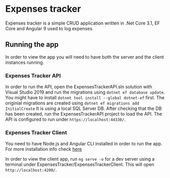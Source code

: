 # Expenses tracker

Expenses tracker is a simple CRUD application written in .Net Core 3.1, EF Core and Angular 9 used to log expenses.

## Running the app

In order to view the app you will need to have both the server and the client instances running.

### Expenses Tracker API
In order to run the API, open the ExpensesTrackerAPI.sln solution with Visual Studio 2019 and run the migrations using `dotnet ef database update`. 
You might have to install `dotnet tool install --global dotnet-ef` first. The originial migrations are created using `dotnet ef migrations add InitialCreate`
It is using a local SQL Server DB. After checking that the DB has been created, run the ExpensesTrackerAPI project to load the API. The API is configured
to run under `https://localhost:44330/`.

### Expenses Tracker Client

You need to have Node.js and Angular CLI installed in order to run the app. 
For more installation info check [here](https://angular.io/guide/setup-local)

In order to view the client app, run `ng serve -o` for a dev server using a terminal under ExpensesTracker/ExpensesTrackerClient. 
This will open `http://localhost:4200/`.